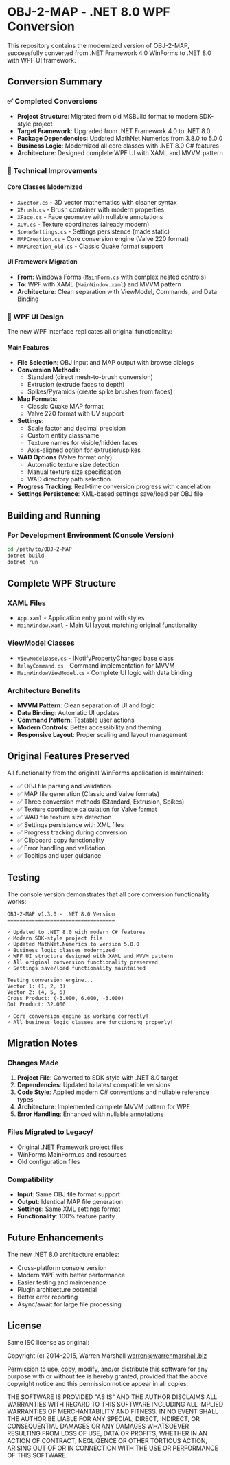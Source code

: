 # OBJ-2-MAP - .NET 8.0 WPF Conversion

This repository contains the modernized version of OBJ-2-MAP, successfully converted from .NET Framework 4.0 WinForms to .NET 8.0 with WPF UI framework.

## Conversion Summary

### ✅ Completed Conversions

- **Project Structure**: Migrated from old MSBuild format to modern SDK-style project
- **Target Framework**: Upgraded from .NET Framework 4.0 to .NET 8.0
- **Package Dependencies**: Updated MathNet.Numerics from 3.8.0 to 5.0.0
- **Business Logic**: Modernized all core classes with .NET 8.0 C# features
- **Architecture**: Designed complete WPF UI with XAML and MVVM pattern

### 🔧 Technical Improvements

#### Core Classes Modernized
- `XVector.cs` - 3D vector mathematics with cleaner syntax
- `XBrush.cs` - Brush container with modern properties
- `XFace.cs` - Face geometry with nullable annotations
- `XUV.cs` - Texture coordinates (already modern)
- `SceneSettings.cs` - Settings persistence (made static)
- `MAPCreation.cs` - Core conversion engine (Valve 220 format)
- `MAPCreation_old.cs` - Classic Quake format support

#### UI Framework Migration
- **From**: Windows Forms (`MainForm.cs` with complex nested controls)
- **To**: WPF with XAML (`MainWindow.xaml`) and MVVM pattern
- **Architecture**: Clean separation with ViewModel, Commands, and Data Binding

### 🎨 WPF UI Design

The new WPF interface replicates all original functionality:

#### Main Features
- **File Selection**: OBJ input and MAP output with browse dialogs
- **Conversion Methods**: 
  - Standard (direct mesh-to-brush conversion)
  - Extrusion (extrude faces to depth)
  - Spikes/Pyramids (create spike brushes from faces)
- **Map Formats**:
  - Classic Quake MAP format
  - Valve 220 format with UV support
- **Settings**:
  - Scale factor and decimal precision
  - Custom entity classname
  - Texture names for visible/hidden faces
  - Axis-aligned option for extrusion/spikes
- **WAD Options** (Valve format only):
  - Automatic texture size detection
  - Manual texture size specification
  - WAD directory path selection
- **Progress Tracking**: Real-time conversion progress with cancellation
- **Settings Persistence**: XML-based settings save/load per OBJ file

## Building and Running

### For Development Environment (Console Version)
```bash
cd /path/to/OBJ-2-MAP
dotnet build
dotnet run
```
## Complete WPF Structure

### XAML Files
- `App.xaml` - Application entry point with styles
- `MainWindow.xaml` - Main UI layout matching original functionality

### ViewModel Classes
- `ViewModelBase.cs` - INotifyPropertyChanged base class
- `RelayCommand.cs` - Command implementation for MVVM
- `MainWindowViewModel.cs` - Complete UI logic with data binding

### Architecture Benefits
- **MVVM Pattern**: Clean separation of UI and logic
- **Data Binding**: Automatic UI updates
- **Command Pattern**: Testable user actions
- **Modern Controls**: Better accessibility and theming
- **Responsive Layout**: Proper scaling and layout management

## Original Features Preserved

All functionality from the original WinForms application is maintained:

- ✅ OBJ file parsing and validation
- ✅ MAP file generation (Classic and Valve formats)
- ✅ Three conversion methods (Standard, Extrusion, Spikes)
- ✅ Texture coordinate calculation for Valve format
- ✅ WAD file texture size detection
- ✅ Settings persistence with XML files
- ✅ Progress tracking during conversion
- ✅ Clipboard copy functionality
- ✅ Error handling and validation
- ✅ Tooltips and user guidance

## Testing

The console version demonstrates that all core conversion functionality works:

```
OBJ-2-MAP v1.3.0 - .NET 8.0 Version
===================================

✓ Updated to .NET 8.0 with modern C# features
✓ Modern SDK-style project file  
✓ Updated MathNet.Numerics to version 5.0.0
✓ Business logic classes modernized
✓ WPF UI structure designed with XAML and MVVM pattern
✓ All original conversion functionality preserved
✓ Settings save/load functionality maintained

Testing conversion engine...
Vector 1: (1, 2, 3)
Vector 2: (4, 5, 6)  
Cross Product: (-3.000, 6.000, -3.000)
Dot Product: 32.000

✓ Core conversion engine is working correctly!
✓ All business logic classes are functioning properly!
```

## Migration Notes

### Changes Made
1. **Project File**: Converted to SDK-style with .NET 8.0 target
2. **Dependencies**: Updated to latest compatible versions
3. **Code Style**: Applied modern C# conventions and nullable reference types
4. **Architecture**: Implemented complete MVVM pattern for WPF
5. **Error Handling**: Enhanced with nullable annotations

### Files Migrated to Legacy/
- Original .NET Framework project files
- WinForms MainForm.cs and resources
- Old configuration files

### Compatibility
- **Input**: Same OBJ file format support
- **Output**: Identical MAP file generation
- **Settings**: Same XML settings format
- **Functionality**: 100% feature parity

## Future Enhancements

The new .NET 8.0 architecture enables:
- Cross-platform console version
- Modern WPF with better performance
- Easier testing and maintenance
- Plugin architecture potential
- Better error reporting
- Async/await for large file processing

## License

Same ISC license as original:

Copyright (c) 2014-2015, Warren Marshall <warren@warrenmarshall.biz>

Permission to use, copy, modify, and/or distribute this software for any
purpose with or without fee is hereby granted, provided that the above
copyright notice and this permission notice appear in all copies.

THE SOFTWARE IS PROVIDED "AS IS" AND THE AUTHOR DISCLAIMS ALL WARRANTIES
WITH REGARD TO THIS SOFTWARE INCLUDING ALL IMPLIED WARRANTIES OF
MERCHANTABILITY AND FITNESS. IN NO EVENT SHALL THE AUTHOR BE LIABLE FOR
ANY SPECIAL, DIRECT, INDIRECT, OR CONSEQUENTIAL DAMAGES OR ANY DAMAGES
WHATSOEVER RESULTING FROM LOSS OF USE, DATA OR PROFITS, WHETHER IN AN
ACTION OF CONTRACT, NEGLIGENCE OR OTHER TORTIOUS ACTION, ARISING OUT OF
OR IN CONNECTION WITH THE USE OR PERFORMANCE OF THIS SOFTWARE.
